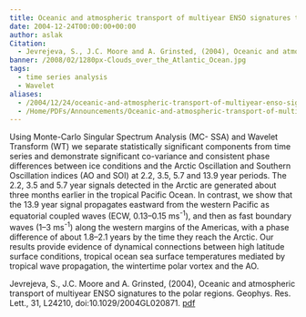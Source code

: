 ```yaml
---
title: Oceanic and atmospheric transport of multiyear ENSO signatures to the polar regions.
date: 2004-12-24T00:00:00+00:00
author: aslak
Citation:
  - Jevrejeva, S., J.C. Moore and A. Grinsted, (2004), Oceanic and atmospheric transport of multiyear ENSO signatures to the polar regions. Geophys. Res. Lett., 31, L24210, doi:10.1029/2004GL020871.
banner: /2008/02/1280px-Clouds_over_the_Atlantic_Ocean.jpg
tags:
  - time series analysis
  - Wavelet
aliases:
  - /2004/12/24/oceanic-and-atmospheric-transport-of-multiyear-enso-signatures-to-the-polar-regions/
  - /Home/PDFs/Announcements/Oceanic-and-atmospheric-transport-of-multiyear-ENSO-signatures-to-the-polar-regions-
---
```

Using Monte-Carlo Singular Spectrum Analysis (MC- SSA) and Wavelet Transform (WT) we separate statistically significant components from time series and demonstrate significant co-variance and consistent phase differences between ice conditions and the Arctic Oscillation and Southern Oscillation indices (AO and SOI) at 2.2, 3.5, 5.7 and 13.9 year periods. The 2.2, 3.5 and 5.7 year signals detected in the Arctic are generated about three months earlier in the tropical Pacific Ocean. In contrast, we show that the 13.9 year signal propagates eastward from the western Pacific as equatorial coupled waves (ECW, 0.13–0.15 ms<sup>-1</sup>), and then as fast boundary waves (1–3 ms<sup>-1</sup>) along the western margins of the Americas, with a phase difference of about 1.8–2.1 years by the time they reach the Arctic. Our results provide evidence of dynamical connections between high latitude surface conditions, tropical ocean sea surface temperatures mediated by tropical wave propagation, the wintertime polar vortex and the AO.

 

Jevrejeva, S., J.C. Moore and A. Grinsted, (2004), Oceanic and atmospheric transport of multiyear ENSO signatures to the polar regions. Geophys. Res. Lett., 31, L24210, doi:10.1029/2004GL020871. [pdf](/Home/PDFs/Jevrejeva_grl04_-_enso_to_polar.pdf?attredirects=0)
